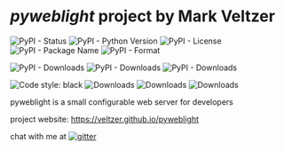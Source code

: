 
# *pyweblight* project by Mark Veltzer

![PyPI - Status](https://img.shields.io/pypi/status/pyweblight)
![PyPI - Python Version](https://img.shields.io/pypi/pyversions/pyweblight)
![PyPI - License](https://img.shields.io/pypi/l/pyweblight)
![PyPI - Package Name](https://img.shields.io/pypi/v/pyweblight)
![PyPI - Format](https://img.shields.io/pypi/format/pyweblight)

![PyPI - Downloads](https://img.shields.io/pypi/dd/pyweblight)
![PyPI - Downloads](https://img.shields.io/pypi/dw/pyweblight)
![PyPI - Downloads](https://img.shields.io/pypi/dm/pyweblight)

![Code style: black](https://img.shields.io/badge/code%20style-black-000000.svg)
![Downloads](https://pepy.tech/badge/pyweblight)
![Downloads](https://pepy.tech/badge/pyweblight/month)
![Downloads](https://pepy.tech/badge/pyweblight/week)



pyweblight is a small configurable web server for developers

project website: <https://veltzer.github.io/pyweblight>

chat with me at [![gitter](https://badges.gitter.im/Join%20Chat.svg)](https://gitter.im/veltzer/mark.veltzer)



